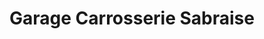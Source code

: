 ---
title: "Garage Carrosserie Sabraise"
url: /sabres/garage-carrosserie-sabraise/
shop: Autowerkstatt
---